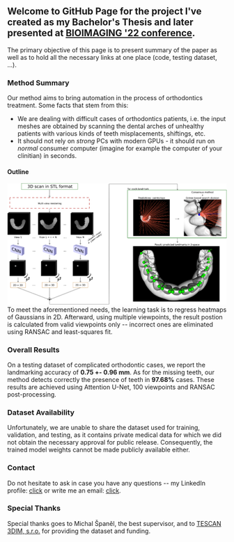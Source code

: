 ## Welcome to GitHub Page for the project I've created as my Bachelor's Thesis and later presented at [BIOIMAGING '22 conference](https://http://www.bioimaging.biostec.org/).

The primary objective of this page is to present summary of the paper as well as to hold all the necessary links at one place (code, testing dataset, ...).

### Method Summary
Our method aims to bring automation in the process of orthodontics treatment. Some facts that stem from this:
  - We are dealing with difficult cases of orthodontics patients, i.e. the input meshes are obtained by scanning the dental arches of unhealthy patients with various kinds of teeth misplacements, shiftings, etc. 
  - It should not rely on *strong* PCs with modern GPUs - it should run on *normal* consumer computer (imagine for example the computer of your clinitian) in seconds.
 
#### Outline
![](outline.png)
 To meet the aforementioned needs, the learning task is to regress heatmaps of Gaussians in 2D. Afterward, using multiple viewpoints, the result postion is calculated from valid viewpoints only -- incorrect ones are eliminated using RANSAC and least-squares fit.
 
### Overall Results
On a testing dataset of complicated orthodontic cases, we report the landmarking accuracy of **0.75 +- 0.96 mm**. As for the missing teeth, our method detects correctly the presence of teeth in **97.68%** cases. These results are achieved using Attention U-Net, 100 viewpoints and RANSAC post-processing.

### Dataset Availability
Unfortunately, we are unable to share the dataset used for training, validation, and testing, as it contains private medical data for which we did not obtain the necessary approval for public release. Consequently, the trained model weights cannot be made publicly available either.

### Contact
Do not hesitate to ask in case you have any questions -- my LinkedIn profile: [click](https://www.linkedin.com/in/tibor-kub%C3%ADk-7a4364181/) or write me an email: [click](mailto:xkubik34@stud.fit.vutbr.cz).

### Special Thanks
Special thanks goes to Michal Španěl, the best supervisor, and to [TESCAN 3DIM, s.r.o.](https://www.linkedin.com/company/tescan-3dim/) for providing the dataset and funding.
